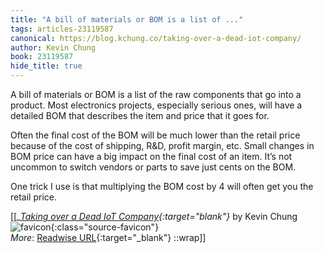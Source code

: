 ```yaml
---
title: "A bill of materials or BOM is a list of ..."
tags: articles-23119587
canonical: https://blog.kchung.co/taking-over-a-dead-iot-company/
author: Kevin Chung
book: 23119587
hide_title: true
---
```


A bill of materials or BOM is a list of the raw components that go into a product. Most electronics projects, especially serious ones, will have a detailed BOM that describes the item and price that it goes for.

Often the final cost of the BOM will be much lower than the retail price because of the cost of shipping, R&D, profit margin, etc. Small changes in BOM price can have a big impact on the final cost of an item. It’s not uncommon to switch vendors or parts to save just cents on the BOM.

One trick I use is that multiplying the BOM cost by 4 will often get you the retail price.


[[<cite>_[Taking over a Dead IoT Company](https://blog.kchung.co/taking-over-a-dead-iot-company/){:target="_blank"}_</cite> by Kevin Chung ![favicon](https://s2.googleusercontent.com/s2/favicons?domain=blog.kchung.co){:class="source-favicon"}<br>
_More_: [Readwise URL](https://readwise.io/open/453568186){:target="_blank"}
::wrap]]